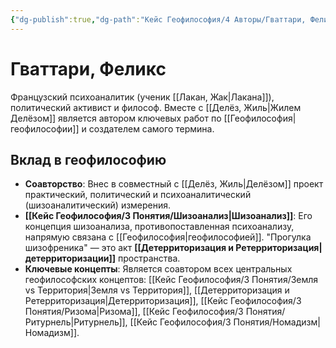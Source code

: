 ```yaml
---
{"dg-publish":true,"dg-path":"Кейс Геофилософия/4 Авторы/Гваттари, Феликс","permalink":"/kejs-geofilosofiya/4-avtory/gvattari-feliks/","dgShowLocalGraph":true}
---
```


# Гваттари, Феликс

Французский психоаналитик (ученик [[Лакан, Жак\|Лакана]]), политический активист и философ. Вместе с [[Делёз, Жиль\|Жилем Делёзом]] является автором ключевых работ по [[Геофилософия\|геофилософии]] и создателем самого термина.

## Вклад в геофилософию
- **Соавторство**: Внес в совместный с [[Делёз, Жиль\|Делёзом]] проект практический, политический и психоаналитический (шизоаналитический) измерения.
- **[[Кейс Геофилософия/3 Понятия/Шизоанализ\|Шизоанализ]]**: Его концепция шизоанализа, противопоставленная психоанализу, напрямую связана с [[Геофилософия\|геофилософией]]. "Прогулка шизофреника" — это акт **[[Детерриторизация и Ретерриторизация\|детерриторизации]]** пространства.
- **Ключевые концепты**: Является соавтором всех центральных геофилософских концептов: [[Кейс Геофилософия/3 Понятия/Земля vs Территория\|Земля vs Территория]], [[Детерриторизация и Ретерриторизация\|Детерриторизация]], [[Кейс Геофилософия/3 Понятия/Ризома\|Ризома]], [[Кейс Геофилософия/3 Понятия/Ритурнель\|Ритурнель]], [[Кейс Геофилософия/3 Понятия/Номадизм\|Номадизм]].


